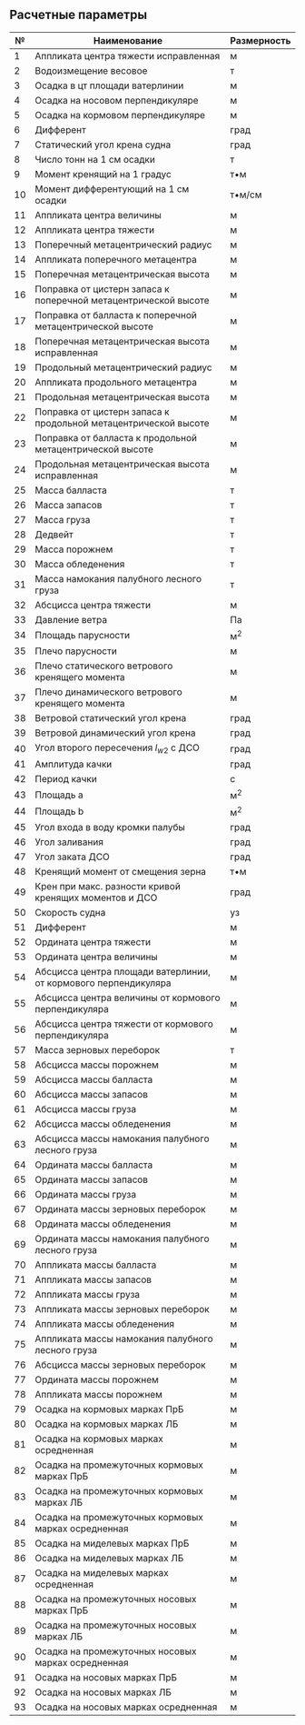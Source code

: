 ## Расчетные параметры
| №   | Наименование                                                    | Размерность  |
| --- | --------------------------------------------------------------- | ------------ |
| 1   | Аппликата центра тяжести исправленная                           | м            |
| 2   | Водоизмещение весовое                                           | т            |
| 3   | Осадка в цт площади ватерлинии                                  | м            |
| 4   | Осадка на носовом перпендикуляре                                | м            |
| 5   | Осадка на кормовом перпендикуляре                               | м            |
| 6   | Дифферент                                                       | град         |
| 7   | Статический угол крена судна                                    | град         |
| 8   | Число тонн на 1 см осадки                                       | т            |
| 9   | Момент кренящий на 1 градус                                     | т•м          |
| 10  | Момент дифферентующий на 1 см осадки                            | т•м/см       |
| 11  | Аппликата центра величины                                       | м            |
| 12  | Аппликата центра тяжести                                        | м            |
| 13  | Поперечный метацентрический радиус                              | м            |
| 14  | Аппликата поперечного метацентра                                | м            |
| 15  | Поперечная метацентрическая высота                              | м            |
| 16  | Поправка от цистерн запаса к поперечной метацентрической высоте | м            |
| 17  | Поправка от балласта к поперечной метацентрической высоте       | м            |
| 18  | Поперечная метацентрическая высота исправленная                 | м            |
| 19  | Продольный метацентрический радиус                              | м            |
| 20  | Аппликата продольного метацентра                                | м            |
| 21  | Продольная метацентрическая высота                              | м            |
| 22  | Поправка от цистерн запаса к продольной метацентрической высоте | м            |
| 23  | Поправка от балласта к продольной метацентрической высоте       | м            |
| 24  | Продольная метацентрическая высота исправленная                 | м            |
| 25  | Масса балласта                                                  | т            |
| 26  | Масса запасов                                                   | т            |
| 27  | Масса груза                                                     | т            |
| 28  | Дедвейт                                                         | т            |
| 29  | Масса порожнем                                                  | т            |
| 30  | Масса обледенения                                               | т            |
| 31  | Масса намокания палубного лесного груза                         | т            |
| 32  | Абсцисса центра тяжести                                         | м            |
| 33  | Давление ветра                                                  | Па           |
| 34  | Площадь парусности                                              | м<sup>2<sup> |
| 35  | Плечо парусности                                                | м            |
| 36  | Плечо статического ветрового кренящего момента                  | м            |
| 37  | Плечо динамического ветрового кренящего момента                 | м            |
| 38  | Ветровой статический угол крена                                 | град         |
| 39  | Ветровой динамический угол крена                                | град         |
| 40  | Угол второго пересечения $l_{w2}$ с ДСО                         | град         |
| 41  | Амплитуда качки                                                 | град         |
| 42  | Период качки                                                    | с            |
| 43  | Площадь a                                                       | м<sup>2<sup> |
| 44  | Площадь b                                                       | м<sup>2<sup> |
| 45  | Угол входа в воду кромки палубы                                 | град         |
| 46  | Угол заливания                                                  | град         |
| 47  | Угол заката ДСО                                                 | град         |
| 48  | Кренящий момент от смещения зерна                               | т•м          |
| 49  | Крен при макс. разности кривой кренящих моментов и ДСО          | град         |
| 50  | Скорость судна                                                  | уз           |
| 51  | Дифферент                                                       | м            |
| 52  | Ордината центра тяжести                                         | м            |
| 53  | Ордината центра величины                                        | м            |
| 54  | Абсцисса центра площади ватерлинии, от кормового перпендикуляра | м            |
| 55  | Абсцисса центра величины от кормового перпендикуляра            | м            |
| 56  | Абсцисса центра тяжести от кормового перпендикуляра             | м            |
| 57  | Масса зерновых переборок                                        | т            |
| 58  | Абсцисса массы порожнем                                         | м            |
| 59  | Абсцисса массы балласта                                         | м            |
| 60  | Абсцисса массы запасов                                          | м            |
| 61  | Абсцисса массы груза                                            | м            |
| 62  | Абсцисса массы обледенения                                      | м            |
| 63  | Абсцисса массы намокания палубного лесного груза                | м            |
| 64  | Ордината массы балласта                                         | м            |
| 65  | Ордината массы запасов                                          | м            |
| 66  | Ордината массы груза                                            | м            |
| 67  | Ордината массы зерновых переборок                               | м            |
| 68  | Ордината массы обледенения                                      | м            |
| 69  | Ордината массы намокания палубного лесного груза                | м            |
| 70  | Аппликата массы балласта                                        | м            |
| 71  | Аппликата массы запасов                                         | м            |
| 72  | Аппликата массы груза                                           | м            |
| 73  | Аппликата массы зерновых переборок                              | м            |
| 74  | Аппликата массы обледенения                                     | м            |
| 75  | Аппликата массы намокания палубного лесного груза               | м            |
| 76  | Абсцисса массы зерновых переборок                               | м            |
| 77  | Ордината массы порожнем                                         | м            |
| 78  | Аппликата массы порожнем                                        | м            |
| 79  | Осадка на кормовых марках ПрБ                                   | м            |
| 80  | Осадка на кормовых марках ЛБ                                    | м            |
| 81  | Осадка на кормовых марках осредненная                           | м            |
| 82  | Осадка на промежуточных кормовых марках ПрБ                     | м            |
| 83  | Осадка на промежуточных кормовых марках ЛБ                      | м            |
| 84  | Осадка на промежуточных кормовых марках осредненная             | м            |
| 85  | Осадка на миделевых марках ПрБ                                  | м            |
| 86  | Осадка на миделевых марках ЛБ                                   | м            |
| 87  | Осадка на миделевых марках осредненная                          | м            |
| 88  | Осадка на промежуточных носовых марках ПрБ                      | м            |
| 89  | Осадка на промежуточных носовых марках ЛБ                       | м            |
| 90  | Осадка на промежуточных носовых марках осредненная              | м            |
| 91  | Осадка на носовых марках ПрБ                                    | м            |
| 92  | Осадка на носовых марках ЛБ                                     | м            |
| 93  | Осадка на носовых марках осредненная                            | м            |